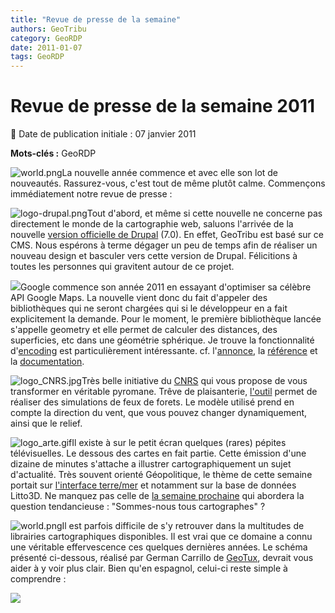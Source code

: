 ```yaml
---
title: "Revue de presse de la semaine"
authors: GeoTribu
category: GeoRDP
date: 2011-01-07
tags: GeoRDP
---
```


# Revue de presse de la semaine 2011


:calendar: Date de publication initiale : 07 janvier 2011

**Mots-clés :** GeoRDP


![world.png](http://geotribu.net/sites/default/files/Tuto/img/Blog/world.png)La nouvelle année commence et avec elle son lot de nouveautés. Rassurez-vous, c'est tout de même plutôt calme. Commençons immédiatement notre revue de presse :



![logo-drupal.png](http://geotribu.net/sites/default/files/Tuto/img/divers/logo-drupal.png)Tout d'abord, et même si cette nouvelle ne concerne pas directement le monde de la cartographie web, saluons l'arrivée de la nouvelle [version officielle de Drupal](http://drupal.org/drupal-7.0) (7.0). En effet, GeoTribu est basé sur ce CMS. Nous espérons à terme dégager un peu de temps afin de réaliser un nouveau design et basculer vers cette version de Drupal. Félicitions à toutes les personnes qui gravitent autour de ce projet.



![](http://geotribu.net/sites/default/files/Tuto/img/Blog/google_maps_logo.png)Google commence son année 2011 en essayant d'optimiser sa célèbre API Google Maps. La nouvelle vient donc du fait d'appeler des bibliothèques qui ne seront chargées qui si le développeur en a fait explicitement la demande. Pour le moment, le première bibliothèque lancée s'appelle geometry et elle permet de calculer des distances, des superficies, etc dans une géométrie sphérique. Je trouve la fonctionnalité d'[encoding](http://code.google.com/intl/fr-FR/apis/maps/documentation/javascript/examples/geometry-encodings.html) est particulièrement intéressante. cf. l'[annonce](http://code.google.com/intl/fr-FR/apis/maps/documentation/javascript/geometry.html), la [référence](http://code.google.com/intl/fr-FR/apis/maps/documentation/javascript/reference.html#encoding) et la [documentation](http://code.google.com/intl/fr-FR/apis/maps/documentation/javascript/geometry.html).



![logo_CNRS.jpg](http://geotribu.net/sites/default/files/Tuto/img/divers/logo_CNRS.jpg)Très belle initiative du [CNRS](http://www.cnrs.fr/) qui vous propose de vous transformer en véritable pyromane. Trêve de plaisanterie, [l'outil](http://forefire.univ-corse.fr/websim/) permet de réaliser des simulations de feux de forets. Le modèle utilisé prend en compte la direction du vent, que vous pouvez changer dynamiquement, ainsi que le relief.



![logo_arte.gif](http://geotribu.net/sites/default/files/Tuto/img/divers/logo_arte.gif)Il existe à sur le petit écran quelques (rares) pépites télévisuelles. Le dessous des cartes en fait partie. Cette émission d'une dizaine de minutes s'attache a illustrer cartographiquement un sujet d'actualité. Très souvent orienté Géopolitique, le thème de cette semaine portait sur [l'interface terre/mer](http://www.arte.tv/fr/Comprendre-le-monde/le-dessous-des-cartes/392,CmC=396,view=maps.html) et notamment sur la base de données Litto3D. Ne manquez pas celle de [la semaine prochaine](http://www.arte.tv/fr/392.html) qui abordera la question tendancieuse : "Sommes-nous tous cartographes" ?







![world.png](http://geotribu.net/sites/default/files/Tuto/img/Blog/world.png)Il est parfois difficile de s'y retrouver dans la multitudes de librairies cartographiques disponibles. Il est vrai que ce domaine a connu une véritable effervescence ces quelques dernières années. Le schéma présenté ci-dessous, réalisé par German Carrillo de [GeoTux](http://geotux.tuxfamily.org/index.php?option=com_myblog&show=comparaci%F3n-de-clientes-web-para-sig-v.5.html&Itemid=59), devrait vous aider à y voir plus clair. Bien qu'en espagnol, celui-ci reste simple à comprendre :



![](http://downloads.tuxfamily.org/tuxgis/geoblogs/comparacion_clientes_v5/imagenes_otras/dependencia_clientes_20101220.png)
